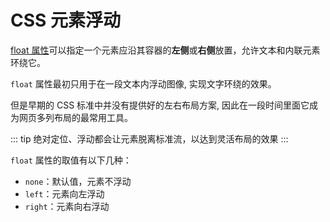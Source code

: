 # CSS 元素浮动

[float 属性](https://developer.mozilla.org/zh-CN/docs/Web/CSS/float)可以指定一个元素应沿其容器的**左侧**或**右侧**放置，允许文本和内联元素环绕它。

`float` 属性最初只用于在一段文本内浮动图像, 实现文字环绕的效果。

但是早期的 CSS 标准中并没有提供好的左右布局方案, 因此在一段时间里面它成为网页多列布局的最常用工具。

::: tip
绝对定位、浮动都会让元素脱离标准流，以达到灵活布局的效果
:::

`float` 属性的取值有以下几种：

- `none`：默认值，元素不浮动
- `left`：元素向左浮动
- `right`：元素向右浮动
